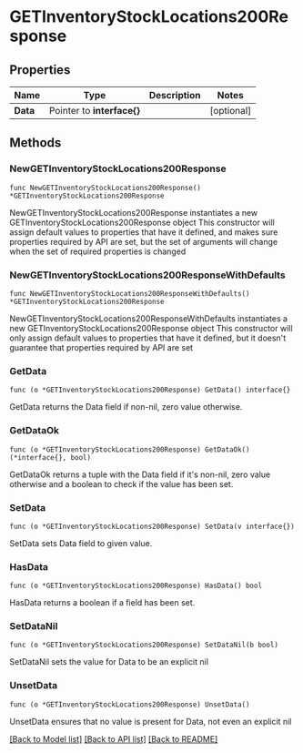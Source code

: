 # GETInventoryStockLocations200Response

## Properties

Name | Type | Description | Notes
------------ | ------------- | ------------- | -------------
**Data** | Pointer to **interface{}** |  | [optional] 

## Methods

### NewGETInventoryStockLocations200Response

`func NewGETInventoryStockLocations200Response() *GETInventoryStockLocations200Response`

NewGETInventoryStockLocations200Response instantiates a new GETInventoryStockLocations200Response object
This constructor will assign default values to properties that have it defined,
and makes sure properties required by API are set, but the set of arguments
will change when the set of required properties is changed

### NewGETInventoryStockLocations200ResponseWithDefaults

`func NewGETInventoryStockLocations200ResponseWithDefaults() *GETInventoryStockLocations200Response`

NewGETInventoryStockLocations200ResponseWithDefaults instantiates a new GETInventoryStockLocations200Response object
This constructor will only assign default values to properties that have it defined,
but it doesn't guarantee that properties required by API are set

### GetData

`func (o *GETInventoryStockLocations200Response) GetData() interface{}`

GetData returns the Data field if non-nil, zero value otherwise.

### GetDataOk

`func (o *GETInventoryStockLocations200Response) GetDataOk() (*interface{}, bool)`

GetDataOk returns a tuple with the Data field if it's non-nil, zero value otherwise
and a boolean to check if the value has been set.

### SetData

`func (o *GETInventoryStockLocations200Response) SetData(v interface{})`

SetData sets Data field to given value.

### HasData

`func (o *GETInventoryStockLocations200Response) HasData() bool`

HasData returns a boolean if a field has been set.

### SetDataNil

`func (o *GETInventoryStockLocations200Response) SetDataNil(b bool)`

 SetDataNil sets the value for Data to be an explicit nil

### UnsetData
`func (o *GETInventoryStockLocations200Response) UnsetData()`

UnsetData ensures that no value is present for Data, not even an explicit nil

[[Back to Model list]](../README.md#documentation-for-models) [[Back to API list]](../README.md#documentation-for-api-endpoints) [[Back to README]](../README.md)


